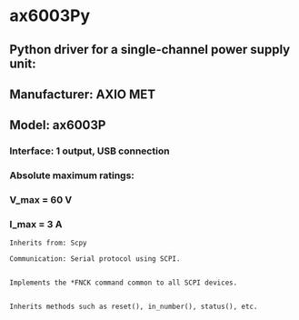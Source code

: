 # ax6003Py
## Python driver for a single-channel power supply unit:
## Manufacturer: AXIO MET
## Model: ax6003P
### Interface: 1 output, USB connection

### Absolute maximum ratings:
###    V_max = 60 V
###    I_max = 3 A

    Inherits from: Scpy
       
    Communication: Serial protocol using SCPI.
       
       
    Implements the *FNCK command common to all SCPI devices.
       
       
    Inherits methods such as reset(), in_number(), status(), etc.
       
       
   
